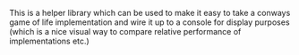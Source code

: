 ﻿This is a helper library which can be used to make it easy to take a conways game of life implementation and wire it up to 
a console for display purposes (which is a nice visual way to compare relative performance of implementations etc.)